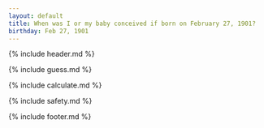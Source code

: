 ```yaml
---
layout: default
title: When was I or my baby conceived if born on February 27, 1901?
birthday: Feb 27, 1901
---
```


{% include header.md %}

{% include guess.md %}

{% include calculate.md %}

{% include safety.md %}

{% include footer.md %}



